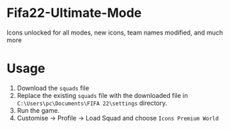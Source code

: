 # Fifa22-Ultimate-Mode
Icons unlocked for all modes, new icons, team names modified, and much more

# Usage
1. Download the `squads` file
2. Replace the existing `squads` file with the downloaded file in `C:\Users\pc\Documents\FIFA 22\settings` directory.
3. Run the game.
4. Customise -> Profile -> Load Squad and choose `Icons Premium World`
